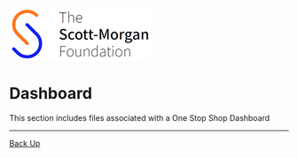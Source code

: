 ![smf-logo](../../images/smf-logo.png)
# Dashboard

This section includes files associated with a One Stop Shop Dashboard

<hr>

[Back Up](../readme.md)

